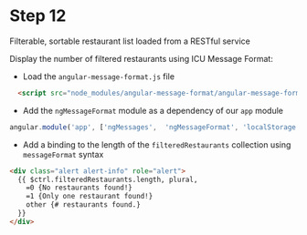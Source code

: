 # Step 12

Filterable, sortable restaurant list loaded from a RESTful service

Display the number of filtered restaurants using ICU Message Format:

* Load the `angular-message-format.js` file

```html
  <script src="node_modules/angular-message-format/angular-message-format.js"></script>
```

* Add the `ngMessageFormat` module as a dependency of our `app` module

```js
angular.module('app', ['ngMessages',  'ngMessageFormat', 'localStorage'])
```

* Add a binding to the length of the `filteredRestaurants` collection using `messageFormat` syntax

```html
<div class="alert alert-info" role="alert">
  {{ $ctrl.filteredRestaurants.length, plural,
    =0 {No restaurants found!}
    =1 {Only one restaurant found!}
    other {# restaurants found.}
  }}
</div>
```